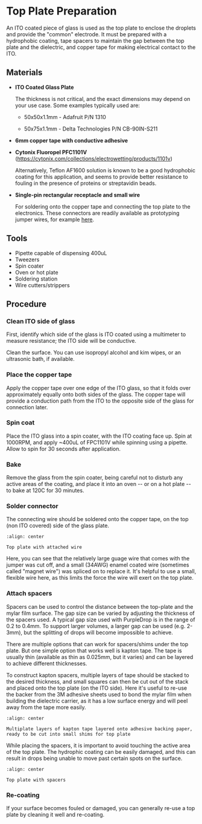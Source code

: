 # Top Plate Preparation

An ITO coated piece of glass is used as the top plate to enclose the droplets and provide the "common" electrode. It must be prepared with a hydrophobic coating, tape spacers to maintain the gap between the top plate and the dielectric, and copper tape for making electrical contact to the ITO.

## Materials

- **ITO Coated Glass Plate**

	The thickness is not critical, and the exact dimensions may depend on your use case. Some examples typically used are: 
	
	- 50x50x1.1mm - Adafruit P/N 1310

	- 50x75x1.1mm - Delta Technologies P/N CB-90IN-S211

- **6mm copper tape with conductive adhesive**

- **Cytonix Fluoropel PFC1101V** (<https://cytonix.com/collections/electrowetting/products/1101v>)

	Alternatively, Teflon AF1600 solution is known to be a good hydrophobic coating for this application, and seems to provide better resistance to fouling in the presence of proteins or streptavidin beads. 

- **Single-pin rectangular receptacle and small wire**

    For soldering onto the copper tape and connecting the top plate to the electronics. These connectors are readily available as prototyping jumper wires, for example [here](https://www.digikey.com/en/products/detail/adafruit-industries-llc/4447/11503291).

## Tools

- Pipette capable of dispensing 400uL
- Tweezers
- Spin coater
- Oven or hot plate
- Soldering station
- Wire cutters/strippers

## Procedure

### Clean ITO side of glass

First, identify which side of the glass is ITO coated using a multimeter to measure resistance; the ITO side will be conductive. 

Clean the surface. You can use isopropyl alcohol and kim wipes, or an ultrasonic bath, if available.

### Place the copper tape

Apply the copper tape over one edge of the ITO glass, so that it folds over approximately equally onto both sides of the glass. The copper tape will provide a conduction path from the ITO to the opposite side of the glass for connection later.

### Spin coat

Place the ITO glass into a spin coater, with the ITO coating face up. Spin at 1000RPM, and apply ~400uL of FPC1101V while spinning using a pipette. Allow to spin for 30 seconds after application. 

### Bake

Remove the glass from the spin coater, being careful not to disturb any active areas of the coating, and place it into an oven -- or on a hot plate -- to bake at 120C for 30 minutes. 

### Solder connector

The connecting wire should be soldered onto the copper tape, on the top (non ITO covered) side of the glass plate. 

```{figure} images/top-plate-assembly/top_plate_1.png
:align: center

Top plate with attached wire
```

Here, you can see that the relatively large guage wire that comes with the jumper was cut off, and a small (34AWG) enamel coated wire (sometimes called "magnet wire") was spliced on to replace it. 
It's helpful to use a small, flexible wire here, as this limits the force the wire will exert on the top plate.

### Attach spacers

Spacers can be used to control the distance between the top-plate and the mylar film surface. The gap size can be varied by adjusting the thickness of the spacers used. A typical gap size used with PurpleDrop is in the range of 0.2 to 0.4mm. To support larger volumes, a larger gap can be used (e.g. 2-3mm), but the splitting of drops will become impossible to achieve. 

There are multiple options that can work for spacers/shims under the top plate. But one simple option that works well is kapton tape. The tape is usually thin (available as thin as 0.025mm, but it varies) and can be layered to achieve different thicknesses. 

To construct kapton spacers, multiple layers of tape should be stacked to the 
desired thickness, and small squares can then be cut out of the stack and placed
onto the top plate (on the ITO side). Here it's useful to re-use the backer from 
the 3M adhesive sheets used to bond the mylar film when building the dielectric
carrier, as it has a low surface energy and will peel away from the tape more 
easily.

```{figure} images/top-plate-assembly/kapton-spacer.jpg
:align: center

Multiplate layers of kapton tape layered onto adhesive backing paper, ready to be cut into small shims for top plate
```

While placing the spacers, it is important to avoid touching the active area of the top plate. The hydrophic coating can be easily damaged, and this can result in drops being unable to move past certain spots on the surface. 

```{figure} images/top-plate-assembly/top_plate_2.png
:align: center

Top plate with spacers
```

### Re-coating

If your surface becomes fouled or damaged, you can generally re-use a top plate by cleaning it well and re-coating.
